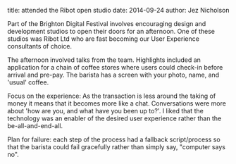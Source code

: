 title: attended the Ribot open studio
date: 2014-09-24
author: Jez Nicholson

​​Part of the Brighton Digital Festival involves encouraging design and development studios to open their doors for an afternoon. One of these studios was Ribot Ltd who are fast becoming our User Experience consultants of choice.

​The afternoon involved talks from the team. Highlights included an application for a chain of coffee stores where users could check-in before arrival and pre-pay. The barista has a screen with your photo, name, and 'usual' coffee. 

Focus on the experience: As the transaction is less around the taking of money it means that it becomes more like a chat. Conversations were more about 'how are you, and what have you been up to?'. I liked that the technology was an enabler of the desired user experience rather than the be-all-and-end-all.

Plan for failure: each step of the process had a fallback script/process so that the barista could fail gracefully rather than simply say, "computer says no".